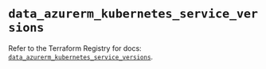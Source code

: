 # `data_azurerm_kubernetes_service_versions`

Refer to the Terraform Registry for docs: [`data_azurerm_kubernetes_service_versions`](https://registry.terraform.io/providers/hashicorp/azurerm/3.114.0/docs/data-sources/kubernetes_service_versions).
